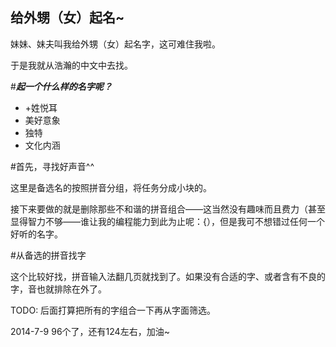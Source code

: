 给外甥（女）起名~
---

妹妹、妹夫叫我给外甥（女）起名字，这可难住我啦。

于是我就从浩瀚的中文中去找。

#***起一个什么样的名字呢？***
* +姓悦耳
* 美好意象
* 独特
* 文化内涵


#首先，寻找好声音^^

这里是备选名的按照拼音分组，将任务分成小块的。

接下来要做的就是删除那些不和谐的拼音组合——这当然没有趣味而且费力（甚至显得智力不够——谁让我的编程能力到此为止呢：{），但是我可不想错过任何一个好听的名字。

#从备选的拼音找字

这个比较好找，拼音输入法翻几页就找到了。如果没有合适的字、或者含有不良的字，音也就排除在外了。

TODO: 后面打算把所有的字组合一下再从字面筛选。

2014-7-9 96个了，还有124左右，加油~
